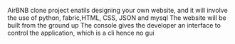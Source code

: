 AirBNB clone project enatils designing your own website, and it will involve the use of python, fabric,HTML, CSS, JSON and mysql
The website will be built from the ground up
The console gives the developer an interface to control the application, which is a cli hence no gui 

